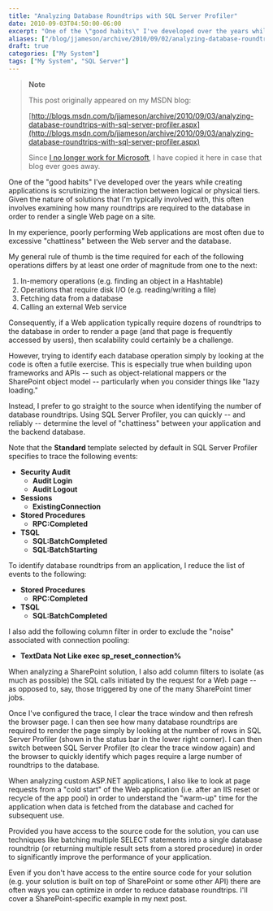 ```yaml
---
title: "Analyzing Database Roundtrips with SQL Server Profiler"
date: 2010-09-03T04:50:00-06:00
excerpt: "One of the \"good habits\" I've developed over the years while creating applications is scrutinizing the interaction between logical or physical tiers. Given the nature of solutions that I'm typically involved with, this often involves examining how many..."
aliases: ["/blog/jjameson/archive/2010/09/02/analyzing-database-roundtrips-with-sql-server-profiler.aspx", "/blog/jjameson/archive/2010/09/03/analyzing-database-roundtrips-with-sql-server-profiler.aspx"]
draft: true
categories: ["My System"]
tags: ["My System", "SQL Server"]
---
```


> **Note**
>
> This post originally appeared on my MSDN blog:
>
> [http://blogs.msdn.com/b/jjameson/archive/2010/09/03/analyzing-database-roundtrips-with-sql-server-profiler.aspx](http://blogs.msdn.com/b/jjameson/archive/2010/09/03/analyzing-database-roundtrips-with-sql-server-profiler.aspx)
>
> Since [I no longer work for Microsoft](/blog/jjameson/2011/09/02/last-day-with-microsoft), I have copied it here in case that blog ever goes away.

One of the "good habits" I've developed over the years while creating applications is scrutinizing the interaction between logical or physical tiers. Given the nature of solutions that I'm typically involved with, this often involves examining how many roundtrips are required to the database in order to render a single Web page on a site.

In my experience, poorly performing Web applications are most often due to excessive "chattiness" between the Web server and the database.

My general rule of thumb is the time required for each of the following operations differs by at least one order of magnitude from one to the next:

1. In-memory operations (e.g. finding an object in a Hashtable)
2. Operations that require disk I/O (e.g. reading/writing a file)
3. Fetching data from a database
4. Calling an external Web service

Consequently, if a Web application typically require dozens of roundtrips to the database in order to render a page (and that page is frequently accessed by users), then scalability could certainly be a challenge.

However, trying to identify each database operation  simply by looking at the code is often a futile exercise. This is especially true when building upon frameworks and APIs -- such as object-relational mappers or the SharePoint object model -- particularly when you consider things like "lazy loading."

Instead, I prefer to go straight to the source when identifying the number of database roundtrips. Using SQL Server Profiler, you can quickly -- and reliably -- determine the level of "chattiness" between your application and the backend database.

Note that the **Standard** template selected by default in SQL Server Profiler specifies to trace the following events:

- **Security Audit**
  - **Audit Login**
  - **Audit Logout**
- **Sessions**
  - **ExistingConnection**
- **Stored Procedures**
  - **RPC:Completed**
- **TSQL**
  - **SQL:BatchCompleted**
  - **SQL:BatchStarting**

To identify database roundtrips from an application, I reduce the list of events to the following:

- **Stored Procedures**
  - **RPC:Completed**
- **TSQL**
  - **SQL:BatchCompleted**

I also add the following column filter in order to exclude the "noise" associated with connection pooling:

- **TextData Not Like exec sp\_reset\_connection%**

When analyzing a SharePoint solution, I also add column filters to isolate (as much as possible) the SQL calls initiated by the request for a Web page -- as opposed to, say, those triggered by one of the many SharePoint timer jobs.

Once I've configured the trace, I clear the trace window and then refresh the browser page. I can then see how many database roundtrips are required to render the page simply by looking at the number of rows in SQL Server Profiler (shown in the status bar in the lower right corner). I can then switch between SQL Server Profiler (to clear the trace window again) and the browser to quickly identify which pages require a large number of roundtrips to the database.

When analyzing custom ASP.NET applications, I also like to look at page requests from a "cold start" of the Web application (i.e. after an IIS reset or recycle of the app pool) in order to understand the "warm-up" time for the application when data is fetched from the database and cached for subsequent use.

Provided you have access to the source code for the solution, you can use techniques like batching multiple SELECT statements into a single database roundtrip (or returning multiple result sets from a stored procedure) in order to significantly improve the performance of your application.

Even if you don't have access to the entire source code for your solution (e.g. your solution is built on top of SharePoint or some other API) there are often ways you can optimize in order to reduce database roundtrips. I'll cover a SharePoint-specific example in my next post.


